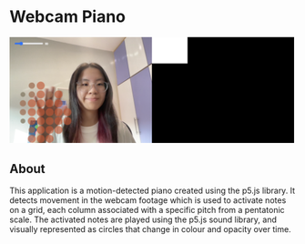 # Webcam Piano

<img src="webcamPiano.png" width="500">

## About

This application is a motion-detected piano created using the p5.js library. It detects movement in the webcam footage which is used to activate notes on a grid, each column associated with a specific pitch from a pentatonic scale. The activated notes are played using the p5.js sound library, and visually represented as circles that change in colour and opacity over time.